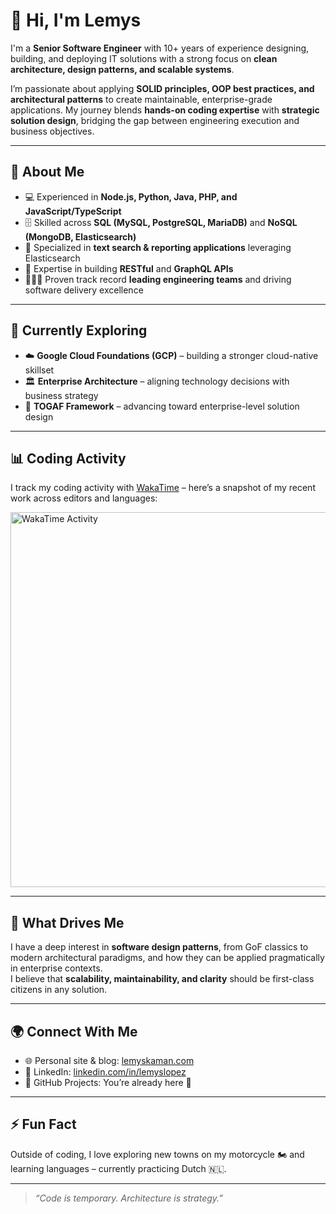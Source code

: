 # 👋 Hi, I'm Lemys

I'm a **Senior Software Engineer** with 10+ years of experience designing, building, and deploying IT solutions with a strong focus on **clean architecture, design patterns, and scalable systems**.  

I’m passionate about applying **SOLID principles, OOP best practices, and architectural patterns** to create maintainable, enterprise-grade applications. My journey blends **hands-on coding expertise** with **strategic solution design**, bridging the gap between engineering execution and business objectives.  

---

## 🚀 About Me
- 💻 Experienced in **Node.js, Python, Java, PHP, and JavaScript/TypeScript**  
- 🗄️ Skilled across **SQL (MySQL, PostgreSQL, MariaDB)** and **NoSQL (MongoDB, Elasticsearch)**  
- 🔎 Specialized in **text search & reporting applications** leveraging Elasticsearch  
- 📡 Expertise in building **RESTful** and **GraphQL APIs**  
- 🧑‍🤝‍🧑 Proven track record **leading engineering teams** and driving software delivery excellence  

---

## 🌱 Currently Exploring
- ☁️ **Google Cloud Foundations (GCP)** – building a stronger cloud-native skillset  
- 🏛️ **Enterprise Architecture** – aligning technology decisions with business strategy  
- 📖 **TOGAF Framework** – advancing toward enterprise-level solution design  

---

## 📊 Coding Activity

I track my coding activity with [WakaTime](https://wakatime.com/@lemyskaman) – here’s a snapshot of my recent work across editors and languages:

<img src="https://wakatime.com/share/@lemyskaman/8724682b-4027-433d-98f1-b097e18ce813.svg" alt="WakaTime Activity" width="600" />

---

## 🧩 What Drives Me
I have a deep interest in **software design patterns**, from GoF classics to modern architectural paradigms, and how they can be applied pragmatically in enterprise contexts.  
I believe that **scalability, maintainability, and clarity** should be first-class citizens in any solution.  

---

## 🌍 Connect With Me
- 🌐 Personal site & blog: [lemyskaman.com](https://lemyskaman.com)  
- 💼 LinkedIn: [linkedin.com/in/lemyslopez](#)  
- 📂 GitHub Projects: You’re already here 🚀  

---

## ⚡ Fun Fact
Outside of coding, I love exploring new towns on my motorcycle 🏍️ and learning languages – currently practicing Dutch 🇳🇱.  

---

> *“Code is temporary. Architecture is strategy.”*  


<!---
lemyskaman/lemyskaman is a ✨ special ✨ repository because its `README.md` (this file) appears on your GitHub profile.
You can click the Preview link to take a look at your changes.
--->
